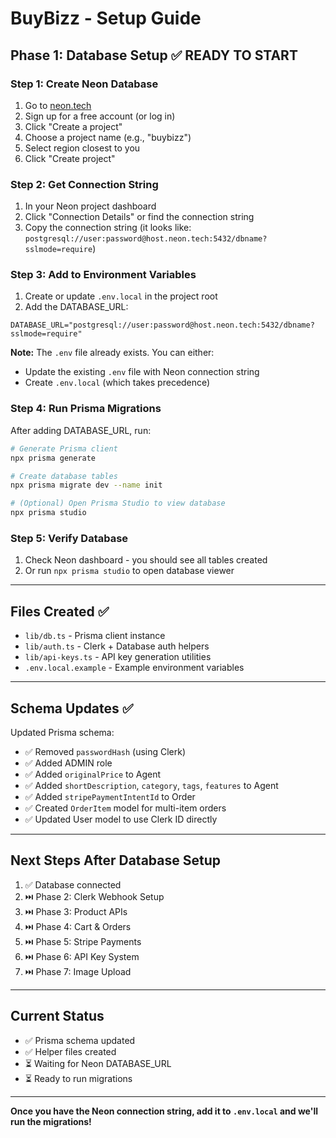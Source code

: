 # BuyBizz - Setup Guide

## Phase 1: Database Setup ✅ READY TO START

### Step 1: Create Neon Database

1. Go to [neon.tech](https://neon.tech)
2. Sign up for a free account (or log in)
3. Click "Create a project"
4. Choose a project name (e.g., "buybizz")
5. Select region closest to you
6. Click "Create project"

### Step 2: Get Connection String

1. In your Neon project dashboard
2. Click "Connection Details" or find the connection string
3. Copy the connection string (it looks like: `postgresql://user:password@host.neon.tech:5432/dbname?sslmode=require`)

### Step 3: Add to Environment Variables

1. Create or update `.env.local` in the project root
2. Add the DATABASE_URL:

```env
DATABASE_URL="postgresql://user:password@host.neon.tech:5432/dbname?sslmode=require"
```

**Note:** The `.env` file already exists. You can either:
- Update the existing `.env` file with Neon connection string
- Create `.env.local` (which takes precedence)

### Step 4: Run Prisma Migrations

After adding DATABASE_URL, run:

```bash
# Generate Prisma client
npx prisma generate

# Create database tables
npx prisma migrate dev --name init

# (Optional) Open Prisma Studio to view database
npx prisma studio
```

### Step 5: Verify Database

1. Check Neon dashboard - you should see all tables created
2. Or run `npx prisma studio` to open database viewer

---

## Files Created ✅

- `lib/db.ts` - Prisma client instance
- `lib/auth.ts` - Clerk + Database auth helpers
- `lib/api-keys.ts` - API key generation utilities
- `.env.local.example` - Example environment variables

---

## Schema Updates ✅

Updated Prisma schema:
- ✅ Removed `passwordHash` (using Clerk)
- ✅ Added ADMIN role
- ✅ Added `originalPrice` to Agent
- ✅ Added `shortDescription`, `category`, `tags`, `features` to Agent
- ✅ Added `stripePaymentIntentId` to Order
- ✅ Created `OrderItem` model for multi-item orders
- ✅ Updated User model to use Clerk ID directly

---

## Next Steps After Database Setup

1. ✅ Database connected
2. ⏭️ Phase 2: Clerk Webhook Setup
3. ⏭️ Phase 3: Product APIs
4. ⏭️ Phase 4: Cart & Orders
5. ⏭️ Phase 5: Stripe Payments
6. ⏭️ Phase 6: API Key System
7. ⏭️ Phase 7: Image Upload

---

## Current Status

- ✅ Prisma schema updated
- ✅ Helper files created
- ⏳ Waiting for Neon DATABASE_URL
- ⏳ Ready to run migrations

---

**Once you have the Neon connection string, add it to `.env.local` and we'll run the migrations!**

